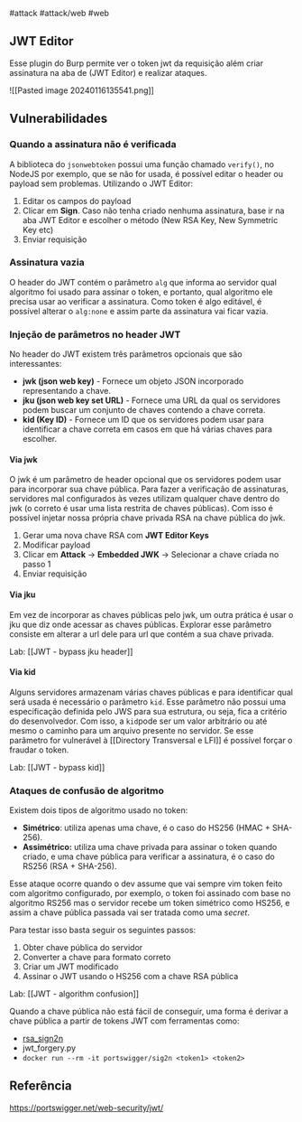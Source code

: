 #attack #attack/web #web

## JWT Editor

Esse plugin do Burp permite ver o token jwt da requisição além criar assinatura na aba de (JWT Editor) e realizar ataques.

![[Pasted image 20240116135541.png]]

## Vulnerabilidades

### Quando a assinatura não é verificada

A biblioteca do `jsonwebtoken` possui uma função chamado `verify()`, no NodeJS por exemplo,  que se não for usada, é possível editar o header ou payload sem problemas. Utilizando o JWT Editor:
1. Editar os campos do payload
2. Clicar em **Sign**. Caso não tenha criado nenhuma assinatura, base ir na aba JWT Editor e escolher o método (New RSA Key, New Symmetric Key etc)
3. Enviar requisição

### Assinatura vazia

O header do JWT contém o parâmetro `alg` que informa ao servidor qual algoritmo foi usado para assinar o token, e portanto, qual algoritmo ele precisa usar ao verificar a assinatura. Como token é algo editável, é possível alterar o `alg:none` e assim parte da assinatura vai ficar vazia.

### Injeção de parâmetros no header JWT

No header do JWT existem três parâmetros opcionais que são interessantes:
- **jwk (json web key)** - Fornece um objeto JSON incorporado representando a chave.
- **jku (json web key set URL)** - Fornece uma URL da qual os servidores podem buscar um conjunto de chaves contendo a chave correta.
- **kid (Key ID)** - Fornece um ID que os servidores podem usar para identificar a chave correta em casos em que há várias chaves para escolher.

#### Via jwk

O jwk é um parâmetro de header opcional que os servidores podem usar para incorporar sua chave pública. Para fazer a verificação de assinaturas, servidores mal configurados às vezes utilizam qualquer chave dentro do jwk (o correto é usar uma lista restrita de chaves públicas). Com isso é possível injetar nossa própria chave privada RSA na chave pública do jwk.

1. Gerar uma nova chave RSA com **JWT Editor Keys**
2. Modificar payload
3. Clicar em **Attack** -> **Embedded JWK** -> Selecionar a chave criada no passo 1
4. Enviar requisição

#### Via jku

Em vez de incorporar as chaves públicas pelo jwk, um outra prática é usar o jku que diz onde acessar as chaves públicas. Explorar esse parâmetro consiste em alterar a url dele para url que contém a sua chave privada.

Lab: [[JWT - bypass jku header]]

#### Via kid

Alguns servidores armazenam várias chaves públicas e para identificar qual será usada é necessário o parâmetro `kid`. Esse parâmetro não possui uma especificação definida pelo JWS para sua estrutura, ou seja, fica a critério do desenvolvedor. Com isso, a `kid`pode ser um valor arbitrário ou até mesmo o caminho para um arquivo presente no servidor. Se esse parâmetro for vulnerável à [[Directory Transversal e LFI]] é possível forçar o fraudar o token.

Lab: [[JWT - bypass kid]]

### Ataques de confusão de algoritmo

Existem dois tipos de algoritmo usado no token:
- **Simétrico**: utiliza apenas uma chave, é o caso do HS256 (HMAC + SHA-256).
- **Assimétrico:** utiliza uma chave privada para assinar o token quando criado, e uma chave pública para verificar a assinatura, é o caso do RS256 (RSA + SHA-256).

Esse ataque ocorre quando o dev assume que vai sempre vim token feito com algoritmo configurado, por exemplo, o token foi assinado com base no algoritmo RS256 mas o servidor recebe um token simétrico como HS256, e assim a chave pública passada vai ser tratada como uma *secret*.

Para testar isso basta seguir os seguintes passos:
1. Obter chave pública do servidor
2. Converter a chave para formato correto
3. Criar um JWT modificado
4. Assinar o JWT usando o HS256 com a chave RSA pública

Lab: [[JWT - algorithm confusion]]

Quando a chave pública não está fácil de conseguir, uma forma é derivar a chave pública a partir de tokens JWT com ferramentas como:
- [rsa_sign2n](https://github.com/silentsignal/rsa_sign2n)
- jwt_forgery.py
- `docker run --rm -it portswigger/sig2n <token1> <token2>`
## Referência

https://portswigger.net/web-security/jwt/
